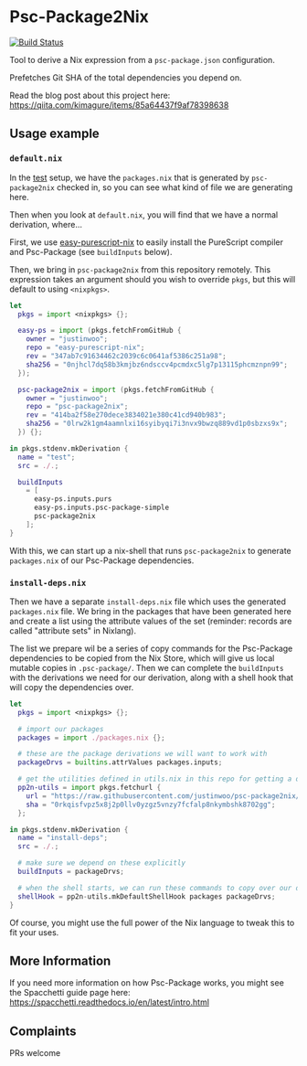 # Psc-Package2Nix

[![Build Status](https://travis-ci.com/justinwoo/psc-package2nix.svg?branch=master)](https://travis-ci.com/justinwoo/psc-package2nix)

Tool to derive a Nix expression from a `psc-package.json` configuration.

Prefetches Git SHA of the total dependencies you depend on.

Read the blog post about this project here: <https://qiita.com/kimagure/items/85a64437f9af78398638>

## Usage example

### `default.nix`

In the [test](./test) setup, we have the `packages.nix` that is generated by `psc-package2nix` checked in, so you can see what kind of file we are generating here.

Then when you look at `default.nix`, you will find that we have a normal derivation, where...

First, we use [easy-purescript-nix](https://github.com/justinwoo/easy-purescript-nix) to easily install the PureScript compiler and Psc-Package (see `buildInputs` below).

Then, we bring in `psc-package2nix` from this repository remotely. This expression takes an argument should you wish to override `pkgs`, but this will default to using `<nixpkgs>`.

```nix
let
  pkgs = import <nixpkgs> {};

  easy-ps = import (pkgs.fetchFromGitHub {
    owner = "justinwoo";
    repo = "easy-purescript-nix";
    rev = "347ab7c91634462c2039c6c0641af5386c251a98";
    sha256 = "0njhcl7dq58b3kmjbz6ndsccv4pcmdxc5lg7p13115phcmznpn99";
  });

  psc-package2nix = import (pkgs.fetchFromGitHub {
    owner = "justinwoo";
    repo = "psc-package2nix";
    rev = "414ba2f58e270dece3834021e380c41cd940b983";
    sha256 = "0lrw2k1gm4aamnlxi16syibyqi7i3nvx9bwzq889vd1p0sbzxs9x";
  }) {};

in pkgs.stdenv.mkDerivation {
  name = "test";
  src = ./.;

  buildInputs
    = [
      easy-ps.inputs.purs
      easy-ps.inputs.psc-package-simple
      psc-package2nix
    ];
}
```

With this, we can start up a nix-shell that runs `psc-package2nix` to generate `packages.nix` of our Psc-Package dependencies.

### `install-deps.nix`

Then we have a separate `install-deps.nix` file which uses the generated `packages.nix` file.  We bring in the packages that have been generated here and create a list using the attribute values of the set (reminder: records are called "attribute sets" in Nixlang).

The list we prepare wil be a series of copy commands for the Psc-Package dependencies to be copied from the Nix Store, which will give us local mutable copies in `.psc-package/`. Then we can complete the `buildInputs` with the derivations we need for our derivation, along with a shell hook that will copy the dependencies over.

```nix
let
  pkgs = import <nixpkgs> {};

  # import our packages
  packages = import ./packages.nix {};

  # these are the package derivations we will want to work with
  packageDrvs = builtins.attrValues packages.inputs;

  # get the utilities defined in utils.nix in this repo for getting a default shell hook to copy dependencies
  pp2n-utils = import pkgs.fetchurl {
    url = "https://raw.githubusercontent.com/justinwoo/psc-package2nix/fab30e8f9abbaf5fd8b009172473852b64531ebe/utils.nix";
    sha = "0rkqisfvpz5x8j2p0llv0yzgz5vnzy7fcfalp8nkymbshk8702gg";
  };

in pkgs.stdenv.mkDerivation {
  name = "install-deps";
  src = ./.;

  # make sure we depend on these explicitly
  buildInputs = packageDrvs;

  # when the shell starts, we can run these commands to copy over our dependencies.
  shellHook = pp2n-utils.mkDefaultShellHook packages packageDrvs;
}
```

Of course, you might use the full power of the Nix language to tweak this to fit your uses.

## More Information

If you need more information on how Psc-Package works, you might see the Spacchetti guide page here: <https://spacchetti.readthedocs.io/en/latest/intro.html>

## Complaints

PRs welcome
